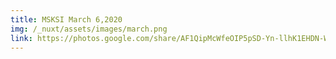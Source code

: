 ```yaml
---
title: MSKSI March 6,2020
img: /_nuxt/assets/images/march.png
link: https://photos.google.com/share/AF1QipMcWfeOIP5pSD-Yn-llhK1EHDN-Wc5daek0AcDC0wDxp8cmQiwDufl8-v2H-A7_6A?key=anlJNndFTG44Y3hsZ2x5cXAtbGtSNnZrVW8wQWp3
---
```

